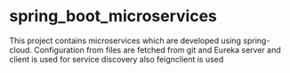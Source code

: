 # spring_boot_microservices

This project contains microservices which are developed using spring-cloud.
Configuration from files are fetched from git and Eureka server and client
is used for service discovery also feignclient is used
